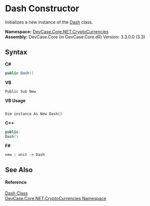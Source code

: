 # Dash Constructor 
 

Initializes a new instance of the <a href="T_DevCase_Core_NET_CryptoCurrencies_Dash">Dash</a> class.

**Namespace:**&nbsp;<a href="N_DevCase_Core_NET_CryptoCurrencies">DevCase.Core.NET.CryptoCurrencies</a><br />**Assembly:**&nbsp;DevCase.Core (in DevCase.Core.dll) Version: 3.3.0.0 (3.3)

## Syntax

**C#**<br />
``` C#
public Dash()
```

**VB**<br />
``` VB
Public Sub New
```

**VB Usage**<br />
``` VB Usage

Dim instance As New Dash()
```

**C++**<br />
``` C++
public:
Dash()
```

**F#**<br />
``` F#
new : unit -> Dash
```


## See Also


#### Reference
<a href="T_DevCase_Core_NET_CryptoCurrencies_Dash">Dash Class</a><br /><a href="N_DevCase_Core_NET_CryptoCurrencies">DevCase.Core.NET.CryptoCurrencies Namespace</a><br />